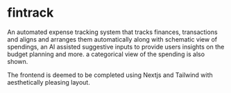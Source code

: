 # fintrack
An automated expense tracking system that tracks finances, transactions and aligns and arranges them automatically along with schematic view of spendings, an AI assisted suggestive inputs to provide users insights on the budget planning and more. a categorical view of the spending is also shown. 

The frontend is deemed to be completed using Nextjs and Tailwind with aesthetically pleasing layout.  
